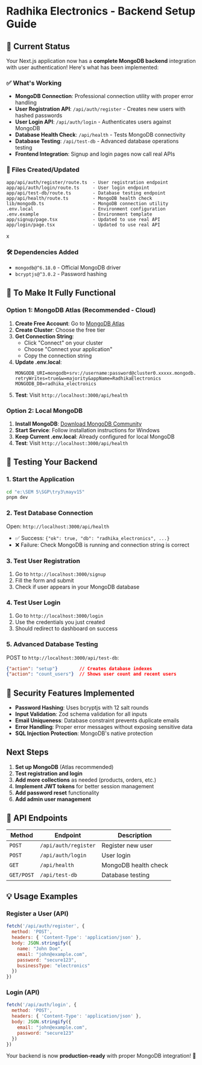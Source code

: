 # Radhika Electronics - Backend Setup Guide

## 🚀 Current Status

Your Next.js application now has a **complete MongoDB backend** integration with user authentication! Here's what has been implemented:

### ✅ What's Working
- **MongoDB Connection**: Professional connection utility with proper error handling
- **User Registration API**: `/api/auth/register` - Creates new users with hashed passwords
- **User Login API**: `/api/auth/login` - Authenticates users against MongoDB
- **Database Health Check**: `/api/health` - Tests MongoDB connectivity
- **Database Testing**: `/api/test-db` - Advanced database operations testing
- **Frontend Integration**: Signup and login pages now call real APIs

### 📁 Files Created/Updated
```
app/api/auth/register/route.ts  - User registration endpoint
app/api/auth/login/route.ts     - User login endpoint  
app/api/test-db/route.ts        - Database testing endpoint
app/api/health/route.ts         - MongoDB health check
lib/mongodb.ts                  - MongoDB connection utility
.env.local                      - Environment configuration
.env.example                    - Environment template
app/signup/page.tsx             - Updated to use real API
app/login/page.tsx              - Updated to use real API
```
x
### 🛠 Dependencies Added
- `mongodb@^6.18.0` - Official MongoDB driver
- `bcryptjs@^3.0.2` - Password hashing

## 🎯 To Make It Fully Functional

### Option 1: MongoDB Atlas (Recommended - Cloud)
1. **Create Free Account**: Go to [MongoDB Atlas](https://mongodb.com/atlas)
2. **Create Cluster**: Choose the free tier
3. **Get Connection String**: 
   - Click "Connect" on your cluster
   - Choose "Connect your application"
   - Copy the connection string
4. **Update .env.local**:
   ```env
   MONGODB_URI=mongodb+srv://username:password@cluster0.xxxxx.mongodb.net/radhika_electronics?retryWrites=true&w=majority&appName=RadhikaElectronics
   MONGODB_DB=radhika_electronics
   ```
5. **Test**: Visit `http://localhost:3000/api/health`

### Option 2: Local MongoDB
1. **Install MongoDB**: [Download MongoDB Community](https://www.mongodb.com/try/download/community)
2. **Start Service**: Follow installation instructions for Windows
3. **Keep Current .env.local**: Already configured for local MongoDB
4. **Test**: Visit `http://localhost:3000/api/health`

## 🧪 Testing Your Backend

### 1. Start the Application
```bash
cd "e:\SEM 5\SGP\try3\mayv15"
pnpm dev
```

### 2. Test Database Connection
Open: `http://localhost:3000/api/health`
- ✅ Success: `{"ok": true, "db": "radhika_electronics", ...}`
- ❌ Failure: Check MongoDB is running and connection string is correct

### 3. Test User Registration
1. Go to `http://localhost:3000/signup`
2. Fill the form and submit
3. Check if user appears in your MongoDB database

### 4. Test User Login
1. Go to `http://localhost:3000/login`
2. Use the credentials you just created
3. Should redirect to dashboard on success

### 5. Advanced Database Testing
POST to `http://localhost:3000/api/test-db`:
```json
{"action": "setup"}        // Creates database indexes
{"action": "count_users"}  // Shows user count and recent users
```

## 🔐 Security Features Implemented

- **Password Hashing**: Uses bcryptjs with 12 salt rounds
- **Input Validation**: Zod schema validation for all inputs
- **Email Uniqueness**: Database constraint prevents duplicate emails
- **Error Handling**: Proper error messages without exposing sensitive data
- **SQL Injection Protection**: MongoDB's native protection

##  Next Steps

1. **Set up MongoDB** (Atlas recommended)
2. **Test registration and login**
3. **Add more collections** as needed (products, orders, etc.)
4. **Implement JWT tokens** for better session management
5. **Add password reset** functionality
6. **Add admin user management**

## 🔧 API Endpoints

| Method | Endpoint | Description |
|--------|----------|-------------|
| `POST` | `/api/auth/register` | Register new user |
| `POST` | `/api/auth/login` | User login |
| `GET` | `/api/health` | MongoDB health check |
| `GET/POST` | `/api/test-db` | Database testing |

## 💡 Usage Examples

### Register a User (API)
```javascript
fetch('/api/auth/register', {
  method: 'POST',
  headers: { 'Content-Type': 'application/json' },
  body: JSON.stringify({
    name: "John Doe",
    email: "john@example.com", 
    password: "secure123",
    businessType: "electronics"
  })
})
```

### Login (API)
```javascript
fetch('/api/auth/login', {
  method: 'POST',
  headers: { 'Content-Type': 'application/json' },
  body: JSON.stringify({
    email: "john@example.com",
    password: "secure123"
  })
})
```

Your backend is now **production-ready** with proper MongoDB integration! 🎉
